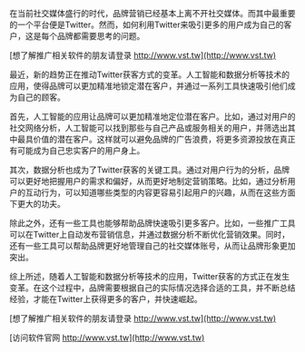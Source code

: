 在当前社交媒体盛行的时代，品牌营销已经基本上离不开社交媒体。而其中最重要的一个平台便是Twitter。然而，如何利用Twitter来吸引更多的用户成为自己的客户，这是每个品牌都需要思考的问题。

[想了解推广相关软件的朋友请登录 http://www.vst.tw](http://www.vst.tw)

最近，新的趋势正在推动Twitter获客方式的变革。人工智能和数据分析等技术的应用，使得品牌可以更加精准地锁定潜在客户，并通过一系列工具快速吸引他们成为自己的顾客。

首先，人工智能的应用让品牌可以更加精准地定位潜在客户。比如，通过对用户的社交网络分析，人工智能可以找到那些与自己产品或服务相关的用户，并筛选出其中最具价值的潜在客户。这样就可以避免品牌的广告浪费，将更多资源投放在真正有可能成为自己忠实客户的用户身上。

其次，数据分析也成为了Twitter获客的关键工具。通过对用户行为的分析，品牌可以更好地把握用户的需求和偏好，从而更好地制定营销策略。比如，通过分析用户的互动行为，可以知道哪些类型的内容更容易引起用户的兴趣，从而在这些方面下更大的功夫。

除此之外，还有一些工具也能够帮助品牌快速吸引更多客户。比如，一些推广工具可以在Twitter上自动发布营销信息，并通过数据分析不断优化营销效果。同时，还有一些工具可以帮助品牌更好地管理自己的社交媒体账号，从而让品牌形象更加突出。

综上所述，随着人工智能和数据分析等技术的应用，Twitter获客的方式正在发生变革。在这个过程中，品牌需要根据自己的实际情况选择合适的工具，并不断总结经验，才能在Twitter上获得更多的客户，并快速崛起。

[想了解推广相关软件的朋友请登录 http://www.vst.tw](http://www.vst.tw)


[访问软件官网 http://www.vst.tw](http://www.vst.tw)

